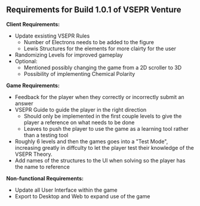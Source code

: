 ## Requirements for Build 1.0.1 of VSEPR Venture

**Client Requirements:**
- Update exsisting VSEPR Rules
  - Number of Electrons needs to be added to the figure
  - Lewis Structures for the elements for more clairty for the user
- Randomizing Levels for improved gameplay  
- Optional: 
  - Mentioned possibly changing the game from a 2D scroller to 3D
  - Possibility of implementing Chemical Polarity
  
**Game Requirements:**
- Feedback for the player when they correctly or incorrectly submit an answer
- VSEPR Guide to guide the player in the right direction
  - Should only be implemented in the first couple levels to give the player a reference on what needs to be done
  - Leaves to push the player to use the game as a learning tool rather than a testing tool
- Roughly 6 levels and then the games goes into a "Test Mode", increasing greatly in diffculty to let the player test their knowledge of the VSEPR Theory.
- Add names of the structures to the UI when solving so the player has the name to reference

  
**Non-functional Requirements:**
- Update all User Interface within the game
- Export to Desktop and Web to expand use of the game
